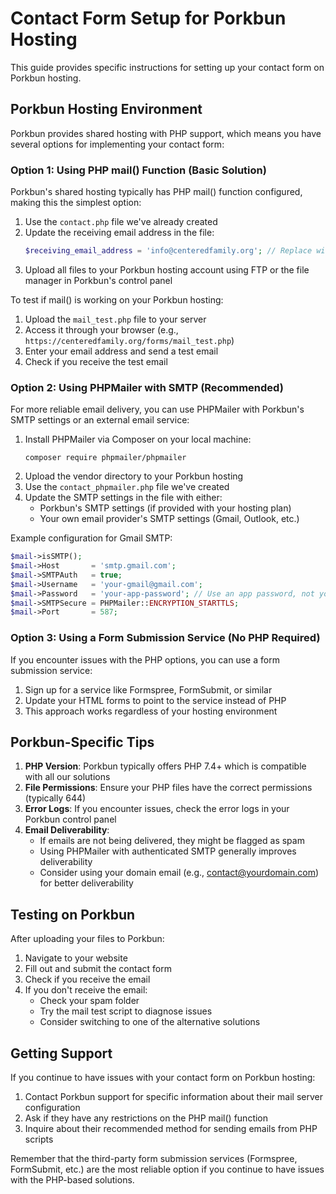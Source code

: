 # Contact Form Setup for Porkbun Hosting

This guide provides specific instructions for setting up your contact form on Porkbun hosting.

## Porkbun Hosting Environment

Porkbun provides shared hosting with PHP support, which means you have several options for implementing your contact form:

### Option 1: Using PHP mail() Function (Basic Solution)

Porkbun's shared hosting typically has PHP mail() function configured, making this the simplest option:

1. Use the `contact.php` file we've already created
2. Update the receiving email address in the file:
   ```php
   $receiving_email_address = 'info@centeredfamily.org'; // Replace with your actual email
   ```
3. Upload all files to your Porkbun hosting account using FTP or the file manager in Porkbun's control panel

To test if mail() is working on your Porkbun hosting:
1. Upload the `mail_test.php` file to your server
2. Access it through your browser (e.g., `https://centeredfamily.org/forms/mail_test.php`)
3. Enter your email address and send a test email
4. Check if you receive the test email

### Option 2: Using PHPMailer with SMTP (Recommended)

For more reliable email delivery, you can use PHPMailer with Porkbun's SMTP settings or an external email service:

1. Install PHPMailer via Composer on your local machine:
   ```
   composer require phpmailer/phpmailer
   ```
2. Upload the vendor directory to your Porkbun hosting
3. Use the `contact_phpmailer.php` file we've created
4. Update the SMTP settings in the file with either:
   - Porkbun's SMTP settings (if provided with your hosting plan)
   - Your own email provider's SMTP settings (Gmail, Outlook, etc.)

Example configuration for Gmail SMTP:
```php
$mail->isSMTP();
$mail->Host       = 'smtp.gmail.com';
$mail->SMTPAuth   = true;
$mail->Username   = 'your-gmail@gmail.com';
$mail->Password   = 'your-app-password'; // Use an app password, not your regular password
$mail->SMTPSecure = PHPMailer::ENCRYPTION_STARTTLS;
$mail->Port       = 587;
```

### Option 3: Using a Form Submission Service (No PHP Required)

If you encounter issues with the PHP options, you can use a form submission service:

1. Sign up for a service like Formspree, FormSubmit, or similar
2. Update your HTML forms to point to the service instead of PHP
3. This approach works regardless of your hosting environment

## Porkbun-Specific Tips

1. **PHP Version**: Porkbun typically offers PHP 7.4+ which is compatible with all our solutions
2. **File Permissions**: Ensure your PHP files have the correct permissions (typically 644)
3. **Error Logs**: If you encounter issues, check the error logs in your Porkbun control panel
4. **Email Deliverability**: 
   - If emails are not being delivered, they might be flagged as spam
   - Using PHPMailer with authenticated SMTP generally improves deliverability
   - Consider using your domain email (e.g., contact@yourdomain.com) for better deliverability

## Testing on Porkbun

After uploading your files to Porkbun:

1. Navigate to your website
2. Fill out and submit the contact form
3. Check if you receive the email
4. If you don't receive the email:
   - Check your spam folder
   - Try the mail test script to diagnose issues
   - Consider switching to one of the alternative solutions

## Getting Support

If you continue to have issues with your contact form on Porkbun hosting:

1. Contact Porkbun support for specific information about their mail server configuration
2. Ask if they have any restrictions on the PHP mail() function
3. Inquire about their recommended method for sending emails from PHP scripts

Remember that the third-party form submission services (Formspree, FormSubmit, etc.) are the most reliable option if you continue to have issues with the PHP-based solutions.
